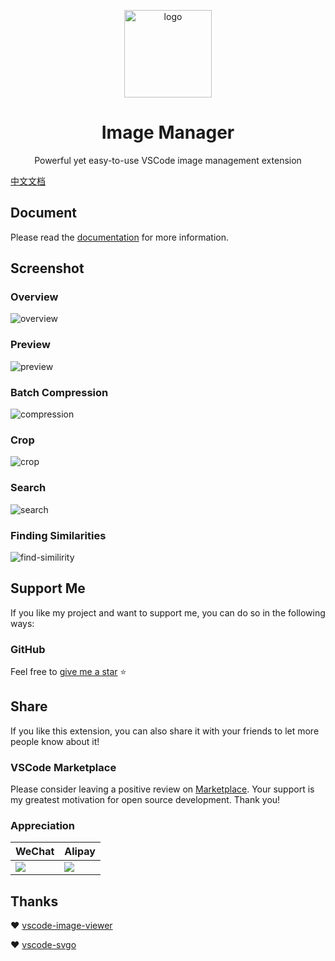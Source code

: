 <p align='center'>
  <a href='https://github.com/hemengke1997/vscode-image-manager' target="_blank" rel='noopener noreferrer'>
    <img width='140' src='./assets/logo.png' alt='logo' />
  </a>
</p>

<h1 align='center'>Image Manager</h1>

<p align='center'>Powerful yet easy-to-use VSCode image management extension<p>


[中文文档](./README.zh.md)

## Document

Please read the [documentation](https://hemengke1997.github.io/vscode-image-manager/) for more information.

## Screenshot

### Overview

![overview](./screenshots/overview.png)


### Preview

![preview](./screenshots/preview.png)


### Batch Compression

![compression](./screenshots/compression.png)

### Crop

![crop](./screenshots/crop.png)

### Search

![search](./screenshots/search.png)

### Finding Similarities

![find-similirity](./screenshots/find-similarity.png)


## Support Me

If you like my project and want to support me, you can do so in the following ways:

### GitHub

Feel free to [give me a star](https://github.com/hemengke1997/vscode-image-manager) ⭐️

## Share

If you like this extension, you can also share it with your friends to let more people know about it!

### VSCode Marketplace

Please consider leaving a positive review on [Marketplace](https://marketplace.visualstudio.com/items?itemName=minko.image-manager&ssr=false#review-details). Your support is my greatest motivation for open source development. Thank you!

### Appreciation

| WeChat                                     | Alipay                                  |
| ------------------------------------------ | --------------------------------------- |
| <img src="./screenshots/wechatpay.jpeg" /> | <img src="./screenshots/alipay.jpeg" /> |


## Thanks

❤️ [vscode-image-viewer](https://github.com/ZhangJian1713/vscode-image-viewer)

❤️ [vscode-svgo](https://github.com/1000ch/vscode-svgo)
